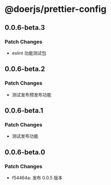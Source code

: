 # @doerjs/prettier-config

## 0.0.6-beta.3

### Patch Changes

- eslint 功能测试包

## 0.0.6-beta.2

### Patch Changes

- 测试发布预发布功能

## 0.0.6-beta.1

### Patch Changes

- 测试发布功能

## 0.0.6-beta.0

### Patch Changes

- f54464a: 发布 0.0.5 版本
